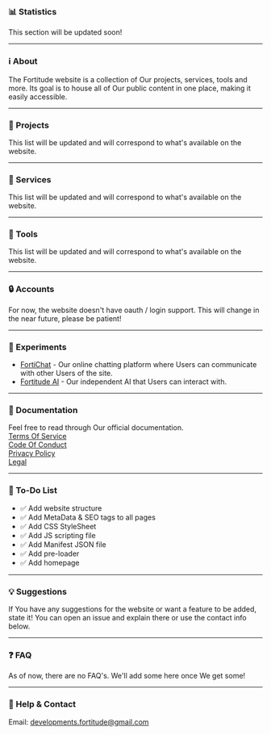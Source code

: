 ### 📊 Statistics
This section will be updated soon!

---

### ℹ️ About
The Fortitude website is a collection of Our projects, services, tools and more. Its goal is to house all of Our public content in one place, making it easily accessible.

---

### 🧩 Projects
This list will be updated and will correspond to what's available on the website.

---

### 🔔 Services
This list will be updated and will correspond to what's available on the website.

---

### 🧰 Tools
This list will be updated and will correspond to what's available on the website.

---

### 🔒 Accounts
For now, the website doesn't have oauth / login support. This will change in the near future, please be patient!

---

### 🧪 Experiments
- [FortiChat](https://google.com/404) - Our online chatting platform where Users can communicate with other Users of the site.  
- [Fortitude AI](https://google.com/404) - Our independent AI that Users can interact with.

---

### 📁 Documentation
Feel free to read through Our official documentation.  
[Terms Of Service](https://google.com/404)  
[Code Of Conduct](https://google.com/404)  
[Privacy Policy](https://google.com/404)  
[Legal](https://google.com/404)  

---

### 📝 To-Do List
- ✅ Add website structure
- ✅ Add MetaData & SEO tags to all pages
- ✅ Add CSS StyleSheet
- ✅ Add JS scripting file
- ✅ Add Manifest JSON file
- ✅ Add pre-loader
- ✅ Add homepage

---

### 💡 Suggestions
If You have any suggestions for the website or want a feature to be added, state it! You can open an issue and explain there or use the contact info below.

---

### ❓ FAQ
As of now, there are no FAQ's. We'll add some here once We get some!

---

### 📧 Help & Contact
Email: developments.fortitude@gmail.com
